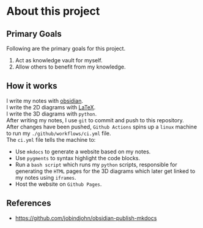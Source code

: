 # About this project
## Primary Goals
Following are the primary goals for this project.
1. Act as knowledge vault for myself.
2. Allow others to benefit from my knowledge.

## How it works
I write my notes with [obsidian](https://obsidian.md/).  
I write the 2D diagrams with [LaTeX](https://www.latex-project.org/).  
I write the 3D diagrams with `python`.  
After writing my notes, I use `git` to commit and push to this repository.  
After changes have been pushed, `Github Actions` spins up a `linux` machine to run my `./github/workflows/ci.yml` file.  
The `ci.yml` file tells the machine to:
- Use `mkdocs` to generate a website based on my notes.
- Use `pygments` to syntax highlight the code blocks.
- Run a `bash script` which runs my `python` scripts, responsible for generating the `HTML` pages for the 3D diagrams which later get linked to my notes using `iframes`.
- Host the website on `Github Pages`.

## References
- https://github.com/jobindjohn/obsidian-publish-mkdocs
